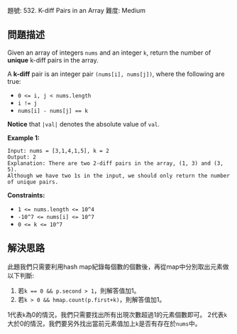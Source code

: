 題號: 532. K-diff Pairs in an Array
難度: Medium

## 問題描述
Given an array of integers `nums` and an integer `k`, return the number of **unique** k-diff pairs in the array.

A **k-diff** pair is an integer pair `(nums[i], nums[j])`, where the following are true:

- `0 <= i, j < nums.length`
- `i != j`
- `nums[i] - nums[j] == k`

**Notice** that `|val|` denotes the absolute value of `val`.

**Example 1:**
```
Input: nums = [3,1,4,1,5], k = 2
Output: 2
Explanation: There are two 2-diff pairs in the array, (1, 3) and (3, 5).
Although we have two 1s in the input, we should only return the number of unique pairs.
```

**Constraints:**

- `1 <= nums.length <= 10^4`
- `-10^7 <= nums[i] <= 10^7`
- `0 <= k <= 10^7`

## 解決思路
此題我們只需要利用hash map紀錄每個數的個數後，再從map中分別取出元素做以下判斷:

1. 若`k == 0 && p.second > 1`，則解答值加1。
2. 若`k > 0 && hmap.count(p.first+k)`，則解答值加1。

1代表`k`為0的情況，我們只需要找出所有出現次數超過1的元素個數即可。
2代表`k`大於0的情況，我們要另外找出當前元素值加上`k`是否有存在於`nums`中。